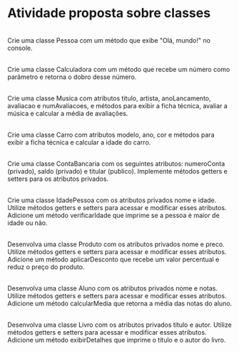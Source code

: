 # Atividade proposta sobre classes

<br> Crie uma classe Pessoa com um método que exibe "Olá, mundo!" no console. </br>

<br> Crie uma classe Calculadora com um método que recebe um número como parâmetro e retorna o dobro desse número. </br>

<br> Crie uma classe Musica com atributos titulo, artista, anoLancamento, avaliacao e numAvaliacoes, e métodos para exibir a ficha técnica, avaliar a música e calcular a média de avaliações. </br>

<br> Crie uma classe Carro com atributos modelo, ano, cor e métodos para exibir a ficha técnica e calcular a idade do carro. </br>

<br> Crie uma classe ContaBancaria com os seguintes atributos: numeroConta (privado), saldo (privado) e titular (publico). Implemente métodos getters e setters para os atributos privados. </br>

<br> Crie uma classe IdadePessoa com os atributos privados nome e idade. Utilize métodos getters e setters para acessar e modificar esses atributos. Adicione um método verificarIdade que imprime se a pessoa é maior de idade ou não. </br>

<br> Desenvolva uma classe Produto com os atributos privados nome e preco. Utilize métodos getters e setters para acessar e modificar esses atributos. Adicione um método aplicarDesconto que recebe um valor percentual e reduz o preço do produto. </br>

<br> Desenvolva uma classe Aluno com os atributos privados nome e notas. Utilize métodos getters e setters para acessar e modificar esses atributos. Adicione um método calcularMedia que retorna a média das notas do aluno. </br>

<br> Desenvolva uma classe Livro com os atributos privados titulo e autor. Utilize métodos getters e setters para acessar e modificar esses atributos. Adicione um método exibirDetalhes que imprime o título e o autor do livro. </br>